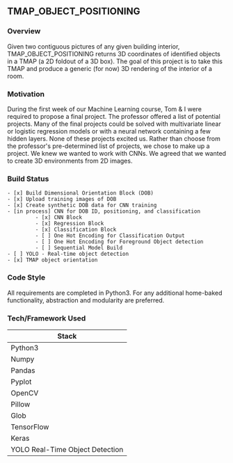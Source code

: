 ## **TMAP_OBJECT_POSITIONING**

### Overview
Given two contiguous pictures of any given building interior, TMAP_OBJECT_POSITIONING returns 3D coordinates of identified objects in a TMAP (a 2D foldout of a 3D box). The goal of this project is to take this TMAP and produce a generic (for now) 3D rendering of the interior of a room.

### Motivation

During the first week of our Machine Learning course, Tom & I were required to propose a final project. The professor offered a list of potential projects. Many of the final projects could be solved with multivariate linear or logistic regression models or with a neural network containing a few hidden layers. None of these projects excited us. Rather than choose from the professor's pre-determined list of projects, we chose to make up a project. We knew we wanted to work with CNNs. We agreed that we wanted to create 3D environments from 2D images. 

### Build Status
    - [x] Build Dimensional Orientation Block (DOB)
    - [x] Upload training images of DOB
    - [x] Create synthetic DOB data for CNN training
    - [in process] CNN for DOB ID, positioning, and classification
             - [x] CNN Block
             - [x] Regression Block
             - [x] Classification Block
             - [ ] One Hot Encoding for Classification Output
             - [ ] One Hot Encoding for Foreground Object detection
             - [ ] Sequential Model Build
    - [ ] YOLO - Real-time object detection
    - [x] TMAP object orientation

### Code Style

All requirements are completed in Python3. For any additional home-baked functionality, abstraction and modularity are preferred.

### Tech/Framework Used

|Stack|
|---------|
|Python3|
|Numpy|
|Pandas|
|Pyplot|
|OpenCV|
|Pillow|
|Glob|
|TensorFlow|
|Keras|
|YOLO Real-Time Object Detection|


 